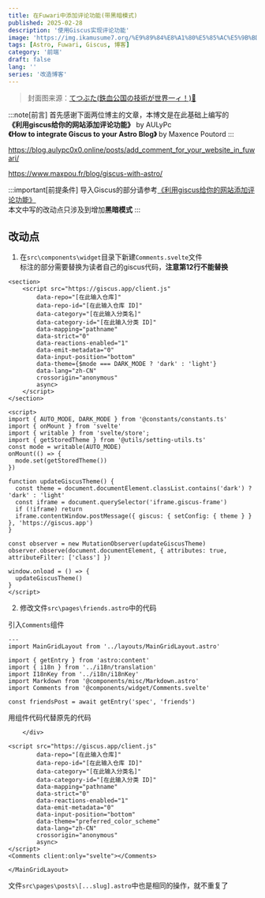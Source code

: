 ```yaml
---
title: 在Fuwari中添加评论功能(带黑暗模式)
published: 2025-02-28
description: '使用Giscus实现评论功能'
image: 'https://img.ikamusume7.org/%E9%89%84%E8%A1%80%E5%85%AC%E5%9B%BD%E3%81%AE%E6%8A%80%E8%A1%93%E3%81%8C%E4%B8%96%E7%95%8C%E4%B8%80%E3%82%A3%EF%BC%81.webp'
tags: [Astro, Fuwari, Giscus, 博客]
category: '前端'
draft: false 
lang: ''
series: '改造博客'
---
```


> 封面图来源：[てつぶた(鉄血公国の技術が世界一ィ！)🔗](https://www.pixiv.net/artworks/66965429)

:::note[前言]
首先感谢下面两位博主的文章，本博文是在此基础上编写的<br>
**《利用giscus给你的网站添加评论功能》** by AULyPc<br>
**《How to integrate Giscus to your Astro Blog》** by Maxence Poutord
:::

https://blog.aulypc0x0.online/posts/add_comment_for_your_website_in_fuwari/

https://www.maxpou.fr/blog/giscus-with-astro/

:::important[前提条件]
导入Giscus的部分请参考[《利用giscus给你的网站添加评论功能》](https://blog.aulypc0x0.online/posts/add_comment_for_your_website_in_fuwari/)<br>
本文中写的改动点只涉及到增加**黑暗模式**
:::

## 改动点

1. 在`src\components\widget`目录下新建`Comments.svelte`文件<br>
标注的部分需要替换为读者自己的giscus代码，**注意第12行不能替换**
```svelte title="src\components\widget\Comments.svelte" {2-11, 13-16}
<section>
    <script src="https://giscus.app/client.js"
        data-repo="[在此输入仓库]"
        data-repo-id="[在此输入仓库 ID]"
        data-category="[在此输入分类名]"
        data-category-id="[在此输入分类 ID]"
        data-mapping="pathname"
        data-strict="0"
        data-reactions-enabled="1"
        data-emit-metadata="0"
        data-input-position="bottom"
        data-theme={$mode === DARK_MODE ? 'dark' : 'light'}
        data-lang="zh-CN"
        crossorigin="anonymous"
        async>
    </script>
</section>

<script>
import { AUTO_MODE, DARK_MODE } from '@constants/constants.ts'
import { onMount } from 'svelte'
import { writable } from 'svelte/store';
import { getStoredTheme } from '@utils/setting-utils.ts'
const mode = writable(AUTO_MODE)
onMount(() => {
  mode.set(getStoredTheme())
})

function updateGiscusTheme() {
  const theme = document.documentElement.classList.contains('dark') ? 'dark' : 'light'
  const iframe = document.querySelector('iframe.giscus-frame')
  if (!iframe) return
  iframe.contentWindow.postMessage({ giscus: { setConfig: { theme } } }, 'https://giscus.app')
}

const observer = new MutationObserver(updateGiscusTheme)
observer.observe(document.documentElement, { attributes: true, attributeFilter: ['class'] })

window.onload = () => {
  updateGiscusTheme()
}
</script>
```

2. 修改文件`src\pages\friends.astro`中的代码

引入`Comments`组件
```astro title="src\pages\friends.astro" ins={8}
---
import MainGridLayout from '../layouts/MainGridLayout.astro' 

import { getEntry } from 'astro:content'
import { i18n } from '../i18n/translation'
import I18nKey from '../i18n/i18nKey'
import Markdown from '@components/misc/Markdown.astro'
import Comments from '@components/widget/Comments.svelte'

const friendsPost = await getEntry('spec', 'friends')
```
用组件代码代替原先的代码
```astro title="src\pages\friends.astro" ins={18} del={3-17}
    </div>

<script src="https://giscus.app/client.js"
        data-repo="[在此输入仓库]"
        data-repo-id="[在此输入仓库 ID]"
        data-category="[在此输入分类名]"
        data-category-id="[在此输入分类 ID]"
        data-mapping="pathname"
        data-strict="0"
        data-reactions-enabled="1"
        data-emit-metadata="0"
        data-input-position="bottom"
        data-theme="preferred_color_scheme"
        data-lang="zh-CN"
        crossorigin="anonymous"
        async>
</script>
<Comments client:only="svelte"></Comments>

</MainGridLayout>
```

文件`src\pages\posts\[...slug].astro`中也是相同的操作，就不重复了